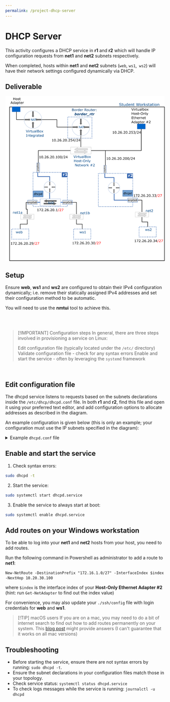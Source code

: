 ```yaml
---
permalink: /project-dhcp-server
---
```

# DHCP Server

This activity configures a DHCP service in __r1__ and __r2__ which will handle IP configuration requests from __net1__ and __net2__ subnets respectively.

When completed, hosts within __net1__ and __net2__ subnets (`web`, `ws1`,` ws2`) will have their network settings configured dynamically via DHCP.

## Deliverable

![dhcp server](../img/project/dhcp_server.png)

## Setup

Ensure __web__, __ws1__ and __ws2__ are configured to obtain their IPv4 configuration dynamically; i.e. remove their statically assigned IPv4 addresses and set their configuration method to be automatic.

You will need to use the __nmtui__ tool to achieve this.

<br />
<br />

> [!IMPORTANT] Configuration steps
> In general, there are three steps involved in provisioning  a service on Linux:
>
>Edit configuration file (typically located under the `/etc/` directory)
>Validate configuration file - check for any syntax errors
>Enable and start the service - often by leveraging the `systemd` framework

<br />

## Edit configuration file

The dhcpd service listens to requests based on the subnets declarations inside the `/etc/dhcp/dhcpd.conf` file. In both __r1__ and __r2__, find this file and open it using your preferred text editor, and add configuration options to allocate addresses as described in the diagram.

An example configuration is given below (this is only an example; your configuration must use the IP subnets specified in the diagram):

<details>
<summary>Example <code>dhcpd.conf</code> file</summary>

```text title="/etc/dhcp/dhcpd.conf"
# /etc/dhcp/dhcpd.conf

# DHCP Server Configuration file.
#   see /usr/share/doc/dhcp-server/dhcpd.conf.example
#   see dhcpd.conf(5) man page
# Global options
# option domain-name "2620.acit";
option domain-name-servers 8.8.8.8, 10.20.30.254;

subnet 192.168.15.0 netmask 255.255.255.128 {
	# routers option defines the default gateway for clients
	option routers 192.168.15.126;

	# range specifies the start and end of address range
        # this will provision a range of 40 addresses
	range 192.168.15.10 192.168.15.50;	
}

# the host declaration is a container for the configuration
# of a specific host. The name is arbitrary but generally
# the same as the hostname.

host host1 {
	# the hardware statement is used to match the MAC address
	# of a particular host 
	hardware ethernet 02:00:00:00:00:03;

	# fixed address is used to consistently assign an IP address
	# to the host specified by the MAC address given above.
	fixed-address 192.168.15.1;
}

host host2 {
	hardware ethernet 02:00:00:00:00:04;
		
	fixed-address 192.168.15.2;
}    
```

</details>

## Enable and start the service

1. Check syntax errors: 

```bash 
sudo dhcpd -t
```

2. Start the service: 

```bash
sudo systemctl start dhcpd.service
```

3. Enable the service to always start at boot: 

```bash
sudo systemctl enable dhcpd.service
```

## Add routes on your Windows workstation

To be able to log into your __net1__ and __net2__ hosts from your host, you need to add routes.

Run the following command in Powershell as administrator to add a route to __net1__:

```pwsh
New-NetRoute -DestinationPrefix "172.16.1.0/27" -InterfaceIndex $index -NextHop 10.20.30.100
```

where `$index` is the interface index of your __Host-Only Ethernet Adapter #2__ (hint: run `Get-NetAdapter` to find out the index value)

For convenience, you may also update your `./ssh/config` file with login credentials for __web__ and __ws1__.

> [!TIP] macOS users
> If you are on a mac, you may need to do a bit of internet search to find out how to add routes permanently on your system. 
> This [blog post](https://www.analysisman.com/2020/11/macos-staticroutes.html) might provide answers (I can't guarantee that it works on all mac versions)

## Troubleshooting

- Before starting the service, ensure there are not syntax errors by running: `sudo dhcpd -t`.
- Ensure the subnet declarations in your configuration files match those in your topology.
- Check service status: `systemctl status dhcpd.service`
- To check logs messages while the service is running: `journalctl -u dhcpd`